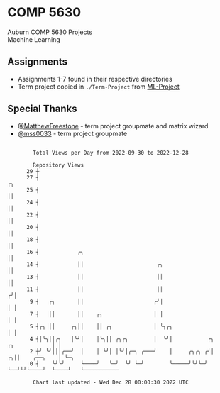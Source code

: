 # COMP 5630
Auburn COMP 5630 Projects  
Machine Learning

## Assignments
- Assignments 1-7 found in their respective directories
- Term project copied in `./Term-Project` from [ML-Project](https://github.com/wumphlett/ML-Project)

## Special Thanks
- [@MatthewFreestone](https://github.com/MatthewFreestone) - term project groupmate and matrix wizard
- [@mss0033](https://github.com/mss0033) - term project groupmate

```

        Total Views per Day from 2022-09-30 to 2022-12-28

        Repository Views
      29 ┼
      27 ┤                                                                          ╭╮
      25 ┤                                                                          ││
      24 ┤                                                                          ││
      22 ┤                                                                          ││
      20 ┤                                                                          ││
      18 ┤                                                                          ││
      16 ┤            ╭╮                                                            ││
      14 ┤            ││                       ╭╮                                   ││
      13 ┤            ││                       ││                                   ││
      11 ┤            ││                       ││                                  ╭╯│
       9 ┤   ╭╮       ││                      ╭╯│                                  │ │
       7 ┤   ││       ││    ╭╮                │ │                                  │ │
       5 ┤╭╮ ││     ╭╮││    ││ ╭╮             │ ╰╮╭╮                               │ │
       4 ┤│╰╮││╭╮   │╰╯│    │╰╮││ ╭╮╭╮        │  ╰╯│           ╭╮    ╭╮            │ │
       2 ┼╯ ╰╯│││╭──╯  │    │ ╰╯│ │╰╯│╭─╮ ╭───╯    │     ╭╮╭╮ ╭╯│  ╭╮││    ╭──╮    │ ╰─╮
       0 ┤    ╰╯╰╯     ╰────╯   ╰─╯  ╰╯ ╰─╯        ╰─────╯╰╯╰─╯ ╰──╯╰╯╰────╯  ╰────╯   ╰───────────

        Chart last updated - Wed Dec 28 00:00:30 2022 UTC
        
```
